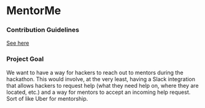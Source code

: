 # MentorMe

### Contribution Guidelines
[See here](https://github.com/TheHacktech/Resources/blob/master/CONTRIBUTION_GUIDELINES.md)

### Project Goal
We want to have a way for hackers to reach out to mentors during the hackathon. This would involve, at the very least, having a Slack integration that allows hackers to request help (what they need help on, where they are located, etc.) and a way for mentors to accept an incoming help request. Sort of like Uber for mentorship.  
